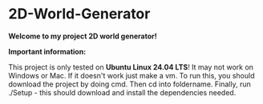 # 2D-World-Generator

__Welcome to my project 2D world generator!__

__Important information:__

This project is only tested on __Ubuntu Linux 24.04 LTS__! It may not work on Windows or Mac. If it doesn't work just make a vm.
To run this, you should download the project by doing cmd. Then cd into foldername.
Finally, run ./Setup - this should download and install the dependencies needed.

